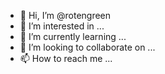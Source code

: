 - 👋 Hi, I’m @rotengreen
- 👀 I’m interested in ...
- 🌱 I’m currently learning ...
- 💞️ I’m looking to collaborate on ...
- 📫 How to reach me ...

<!---
rotengreen/rotengreen is a ✨ special ✨ repository because its `README.md` (this file) appears on your GitHub profile.
You can click the Preview link to take a look at your changes.
--->
